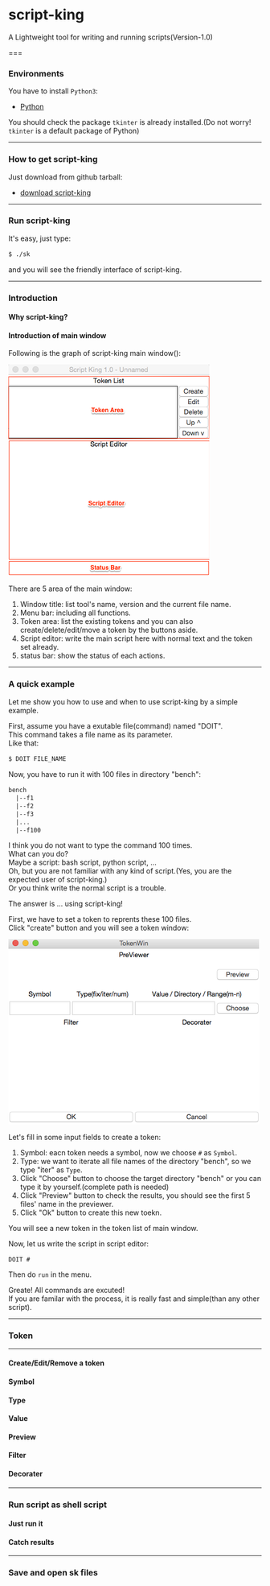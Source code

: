 script-king
===========

A Lightweight tool for writing and running scripts(Version-1.0)

===

### Environments

You have to install `Python3`:

* [Python](https://www.python.org/)

You should check the package `tkinter` is already installed.(Do not worry! `tkinter` is a default package of Python)

---

### How to get script-king

Just download from github tarball:

* [download script-king](https://github.com/dokelung/script-king/tarball/v1.0)

---

### Run script-king

It's easy, just type:

```sh
$ ./sk
```

and you will see the friendly interface of script-king.

---

### Introduction

#### Why script-king?

#### Introduction of main window

Following is the graph of script-king main window():

![script-king main window](https://github.com/dokelung/script-king/blob/master/img/sk-main_win.png)

There are 5 area of the main window:

1. Window title: list tool's name, version and the current file name.
2. Menu bar: including all functions.
3. Token area: list the existing tokens and you can also create/delete/edit/move a token by the buttons aside.
4. Script editor: write the main script here with normal text and the token set already.
5. status bar: show the status of each actions.

---

### A quick example

Let me show you how to use and when to use script-king by a simple example.

First, assume you have a exutable file(command) named "DOIT".<br >
This command takes a file name as its parameter.<br >
Like that:<br >

```sh
$ DOIT FILE_NAME
```

Now, you have to run it with 100 files in directory "bench":

```
bench
  |--f1
  |--f2
  |--f3
  |...
  |--f100
```

I think you do not want to type the command 100 times.<br >
What can you do?<br >
Maybe a script: bash script, python script, ...<br >
Oh, but you are not familiar with any kind of script.(Yes, you are the expected user of script-king.)<br >
Or you think write the normal script is a trouble.<br >

The answer is ... using script-king!<br >

First, we have to set a token to reprents these 100 files.<br>
Click "create" button and you will see a token window:<br>

![script-king token window](https://github.com/dokelung/script-king/blob/master/img/sk-token_win.png)

Let's fill in some input fields to create a token:

1. Symbol: eacn token needs a symbol, now we choose `#` as `Symbol`.
2. Type: we want to iterate all file names of the directory "bench", so we type "iter" as `Type`.
3. Click "Choose" button to choose the target directory "bench" or you can type it by yourself.(complete path is needed)
4. Click "Preview" button to check the results, you should see the first 5 files' name in the previewer.
5. Click "Ok" button to create this new toekn.

You will see a new token in the token list of main window.

Now, let us write the script in script editor:

```
DOIT #
```

Then do `run` in the menu.

Greate! All commands are excuted!<br >
If you are familar with the process, it is really fast and simple(than any other script).

---

### Token

---

#### Create/Edit/Remove a token

#### Symbol

#### Type

#### Value

#### Preview

#### Filter

#### Decorater

---

### Run script as shell script

#### Just run it

#### Catch results

---

### Save and open sk files
